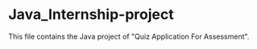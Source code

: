 # Java_Internship-project
This file contains the Java project of "Quiz Application For Assessment".
